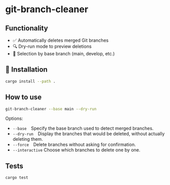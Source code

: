 # git-branch-cleaner


## Functionality
- ✅ Automatically deletes merged Git branches
- 🔍 Dry-run mode to preview deletions
- 🧠 Selection by base branch (main, develop, etc.)

## 🚀 Installation
```bash
cargo install --path .
```

## How to use
```bash
git-branch-cleaner --base main --dry-run
```
Options:
- `--base` Specify the base branch used to detect merged branches.
- `--dry-run` Display the branches that would be deleted, without actually deleting them.
- `--force` Delete branches without asking for confirmation.
- `--interactive` Choose which branches to delete one by one.

## Tests
```bash
cargo test
```